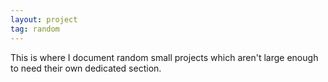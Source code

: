 ```yaml
---
layout: project
tag: random
---
```


This is where I document random small projects which aren't large enough to
need their own dedicated section.
